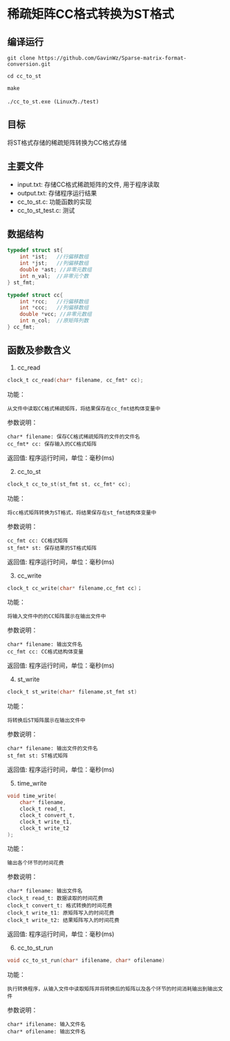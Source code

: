 # 稀疏矩阵CC格式转换为ST格式

## 编译运行

```
git clone https://github.com/GavinWz/Sparse-matrix-format-conversion.git

cd cc_to_st

make

./cc_to_st.exe (Linux为./test)
```
## 目标

将ST格式存储的稀疏矩阵转换为CC格式存储

## 主要文件

* input.txt: 存储CC格式稀疏矩阵的文件, 用于程序读取
* output.txt: 存储程序运行结果
* cc_to_st.c: 功能函数的实现
* cc_to_st_test.c: 测试

## 数据结构

```c
typedef struct st{
    int *ist;   //行偏移数组
    int *jst;   //列偏移数组
    double *ast; //非零元数组
    int n_val;  //非零元个数
} st_fmt;

typedef struct cc{
    int *rcc;   //行偏移数组
    int *ccc;   //列偏移数组
    double *vcc; //非零元数组
    int n_col;  //原矩阵列数
} cc_fmt;
```

## 函数及参数含义
1. cc_read
```c
clock_t cc_read(char* filename, cc_fmt* cc);
```
功能：

    从文件中读取CC格式稀疏矩阵，将结果保存在cc_fmt结构体变量中

参数说明：

    char* filename: 保存CC格式稀疏矩阵的文件的文件名
    cc_fmt* cc: 保存输入的CC格式矩阵

返回值: 程序运行时间，单位：毫秒(ms)

2. cc_to_st
```c
clock_t cc_to_st(st_fmt st, cc_fmt* cc);
```
功能：

    将cc格式矩阵转换为ST格式，将结果保存在st_fmt结构体变量中

参数说明：

    cc_fmt cc: CC格式矩阵
    st_fmt* st: 保存结果的ST格式矩阵

返回值: 程序运行时间，单位：毫秒(ms)

3. cc_write
```c
clock_t cc_write(char* filename,cc_fmt cc)；
```
功能：
    
    将输入文件中的的CC矩阵展示在输出文件中

参数说明：

    char* filename: 输出文件名
    cc_fmt cc: CC格式结构体变量

返回值: 程序运行时间，单位：毫秒(ms)

4. st_write
```c
clock_t st_write(char* filename,st_fmt st)
```
功能：

    将转换后ST矩阵展示在输出文件中

参数说明：

    char* filename: 输出文件的文件名
    st_fmt st: ST格式矩阵

返回值: 程序运行时间，单位：毫秒(ms)

5. time_write
```c
void time_write(
    char* filename, 
    clock_t read_t, 
    clock_t convert_t, 
    clock_t write_t1, 
    clock_t write_t2
);
```
功能：

    输出各个环节的时间花费

参数说明：

    char* filename: 输出文件名
    clock_t read_t: 数据读取的时间花费
    clock_t convert_t: 格式转换的时间花费
    clock_t write_t1: 原矩阵写入的时间花费
    clock_t write_t2: 结果矩阵写入的时间花费

返回值: 程序运行时间，单位：毫秒(ms)

6. cc_to_st_run
```c
void cc_to_st_run(char* ifilename, char* ofilename)
```
功能：

    执行转换程序，从输入文件中读取矩阵并将转换后的矩阵以及各个环节的时间消耗输出到输出文件

参数说明：

    char* ifilename: 输入文件名
    char* ofilename: 输出文件名
